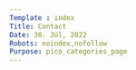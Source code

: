 ```yaml
---
Template : index
Title: Contact
Date: 30. Júl, 2022
Robots: noindex,nofollow
Purpose: pico_categories_page
---
```

